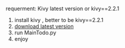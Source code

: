 requerment:  Kivy latest version or kivy==2.2.1

1. install kivy , better to be kivy==2.2.1
2. <a href='https://github.com/alirezaArz/Todo_alireza_arz/archive/refs/tags/release.zip'>download latest version</a>
3. run MainTodo.py
4. enjoy
